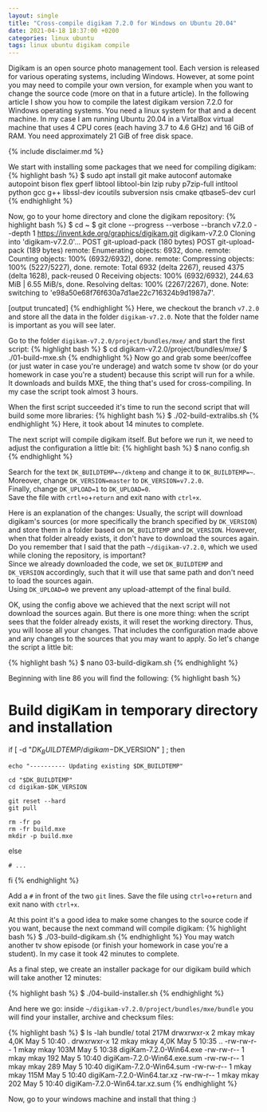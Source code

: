 ```yaml
---
layout: single
title: "Cross-compile digikam 7.2.0 for Windows on Ubuntu 20.04"
date: 2021-04-18 18:37:00 +0200
categories: linux ubuntu
tags: linux ubuntu digikam compile
---
```


Digikam is an open source photo management tool. Each version is released for various operating systems, including Windows. However, at some point you may need to compile your own version, for example when you want to change the source code (more on that in a future article). In the following article I show you how to compile the latest digikam version 7.2.0 for Windows operating systems. You need a linux system for that and a decent machine. In my case I am running Ubuntu 20.04 in a VirtalBox virtual machine that uses 4 CPU cores (each having 3.7 to 4.6 GHz) and 16 GiB of RAM. You need approximately 21 GiB of free disk space.

{% include disclaimer.md %}

We start with installing some packages that we need for compiling digikam:
{% highlight bash %}
$ sudo apt install git make autoconf automake autopoint bison flex gperf libtool libtool-bin lzip ruby p7zip-full intltool python gcc g++ libssl-dev icoutils subversion nsis cmake qtbase5-dev curl
{% endhighlight %}

Now, go to your home directory and clone the digikam repository:
{% highlight bash %}
$ cd ~
$ git clone --progress --verbose --branch v7.2.0 --depth 1 https://invent.kde.org/graphics/digikam.git digikam-v7.2.0
Cloning into 'digikam-v7.2.0'...
POST git-upload-pack (180 bytes)
POST git-upload-pack (189 bytes)
remote: Enumerating objects: 6932, done.
remote: Counting objects: 100% (6932/6932), done.
remote: Compressing objects: 100% (5227/5227), done.
remote: Total 6932 (delta 2267), reused 4375 (delta 1628), pack-reused 0
Receiving objects: 100% (6932/6932), 244.63 MiB | 6.55 MiB/s, done.
Resolving deltas: 100% (2267/2267), done.
Note: switching to 'e98a50e68f76f630a7d1ae22c716324b9d1987a7'.

[output truncated]
{% endhighlight %}
Here, we checkout the branch `v7.2.0` and store all the data in the folder `digikam-v7.2.0`. Note that the folder name is important as you will see later.

Go to the folder `digikam-v7.2.0/project/bundles/mxe/` and start the first script:
{% highlight bash %}
$ cd digikam-v7.2.0/project/bundles/mxe/
$ ./01-build-mxe.sh
{% endhighlight %}
Now go and grab some beer/coffee (or just water in case you're underage) and watch some tv show (or do your homework in case you're a student) because this script will run for a while. It downloads and builds MXE, the thing that's used for cross-compiling. In my case the script took almost 3 hours.

When the first script succeeded it's time to run the second script that will build some more libraries:
{% highlight bash %}
$ ./02-build-extralibs.sh
{% endhighlight %}
Here, it took about 14 minutes to complete.

The next script will compile digikam itself. But before we run it, we need to adjust the configuration a little bit:
{% highlight bash %}
$ nano config.sh
{% endhighlight %}

Search for the text `DK_BUILDTEMP=~/dktemp` and change it to `DK_BUILDTEMP=~`.\
Moreover, change `DK_VERSION=master` to `DK_VERSION=v7.2.0`.\
Finally, change `DK_UPLOAD=1` to `DK_UPLOAD=0`.\
Save the file with `crtl+o`+`return` and exit nano with `ctrl+x`.

Here is an explanation of the changes: Usually, the script will download digikam's sources (or more specifically the branch specified by `DK_VERSION`) and store them in a folder based on `DK_BUILDTEMP` and `DK_VERSION`. However, when that folder already exists, it don't have to download the sources again. Do you remember that I said that the path `~/digikam-v7.2.0`, which we used while cloning the repository, is important?\
Since we already downloaded the code, we set `DK_BUILDTEMP` and `DK_VERSION` accordingly, such that it will use that same path and don't need to load the sources again.\
Using `DK_UPLOAD=0` we prevent any upload-attempt of the final build.

OK, using the config above we achieved that the next script will not download the sources again. But there is one more thing: when the script sees that the folder already exists, it will reset the working directory. Thus, you will loose all your changes. That includes the configuration made above and any changes to the sources that you may want to apply. So let's change the script a little bit:

{% highlight bash %}
$ nano 03-build-digikam.sh
{% endhighlight %}

Beginning with line 86 you will find the following:
{% highlight bash %}
# Build digiKam in temporary directory and installation

if [ -d "$DK_BUILDTEMP/digikam-$DK_VERSION" ] ; then

    echo "---------- Updating existing $DK_BUILDTEMP"

    cd "$DK_BUILDTEMP"
    cd digikam-$DK_VERSION

    git reset --hard
    git pull

    rm -fr po
    rm -fr build.mxe
    mkdir -p build.mxe

else

    # ...

fi
{% endhighlight %}

Add a `#` in front of the two `git` lines. Save the file using `ctrl+o`+`return` and exit nano with `ctrl+x`.

At this point it's a good idea to make some changes to the source code if you want, because the next command will compile digikam:
{% highlight bash %}
$ ./03-build-digikam.sh
{% endhighlight %}
You may watch another tv show episode (or finish your homework in case you're a student). In my case it took 42 minutes to complete.

As a final step, we create an installer package for our digikam build which will take another 12 minutes:

{% highlight bash %}
$ ./04-build-installer.sh
{% endhighlight %}

And here we go: inside `~/digikam-v7.2.0/project/bundles/mxe/bundle` you will find your installer, archive and checksum files:

{% highlight bash %}
$ ls -lah bundle/
total 217M
drwxrwxr-x  2 mkay mkay 4,0K May  5 10:40 .
drwxrwxr-x 12 mkay mkay 4,0K May  5 10:35 ..
-rw-rw-r--  1 mkay mkay 103M May  5 10:38 digiKam-7.2.0-Win64.exe
-rw-rw-r--  1 mkay mkay  192 May  5 10:40 digiKam-7.2.0-Win64.exe.sum
-rw-rw-r--  1 mkay mkay  289 May  5 10:40 digiKam-7.2.0-Win64.sum
-rw-rw-r--  1 mkay mkay 115M May  5 10:40 digiKam-7.2.0-Win64.tar.xz
-rw-rw-r--  1 mkay mkay  202 May  5 10:40 digiKam-7.2.0-Win64.tar.xz.sum
{% endhighlight %}

Now, go to your windows machine and install that thing :)
